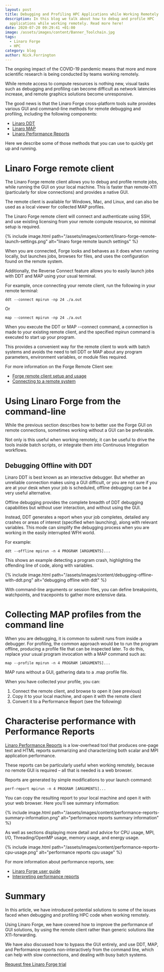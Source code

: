 ```yaml
---
layout: post
title: Debugging and Profiling HPC Applications while Working Remotely
description: In this blog we talk about how to debug and profile HPC
  applications while working remotely. Read more here!
date: 2020-07-20 09:29:41 +01:00
image: /assets/images/content/Banner_Toolchain.jpg
tags:
  - Linaro Forge
  - HPC
category: blog
author: Nick.Forrington
---
```

The ongoing impact of the COVID-19 pandemic means that more and more scientific research is being conducted by teams working remotely.

While remote access to compute resources is nothing new, visual tasks such as debugging and profiling can become difficult as network latencies increase, and remote graphics solutions become unresponsive.

The good news is that the Linaro Forge cross-platform tools suite provides various GUI and command-line methods for remote debugging and profiling, including the following components:

* [Linaro DDT](https://www.linaroforge.com/linaroDdt/)
* [Linaro MAP](https://www.linaroforge.com/linaroMap/)
* [Linaro Performance Reports](https://www.linaroforge.com/linaroPerformanceReports/)

Here we describe some of those methods that you can use to quickly get up and running.

# Linaro Forge remote client

The Linaro Forge remote client allows you to debug and profile remote jobs, while running the GUI on your local machine. This is faster than remote-X11 (particularly for slow connections) and provides a native GUI.

The remote client is available for Windows, Mac, and Linux, and can also be used as a local viewer for collected MAP profiles.

The Linaro Forge remote client will connect and authenticate using SSH, and use existing licensing from your remote compute resource, so minimal setup is required.

{% include image.html path="/assets/images/content/linaro-forge-remote-launch-settings.png" alt="linaro forge remote launch settings" %}

When you are connected, Forge looks and behaves as it does when running locally, but launches jobs, browses for files, and uses the configuration found on the remote system.

Additionally, the Reverse Connect feature allows you to easily launch jobs with DDT and MAP using your usual terminal.

For example, once connecting your remote client, run the following in your remote terminal:

`ddt --connect mpirun -np 24 ./a.out`

O﻿r

`map --connect mpirun -np 24 ./a.out`

When you execute the DDT or MAP --connect command, a connection is made to your existing remote client, and the specified mpirun command is executed to start up your program.

This provides a convenient way for the remote client to work with batch systems and avoids the need to tell DDT or MAP about any program parameters, environment variables, or module files required.

For more information on the Forge Remote Client see:

* [Forge remote client setup and usage](https://www.olcf.ornl.gov/tutorials/forge-remote-client-setup-and-usage/)
* [Connecting to a remote system](https://developer.arm.com/documentation/101136/2010/Arm-Forge/Connecting-to-a-remote-system)

# Using Linaro Forge from the command-line

While the previous section describes how to better use the Forge GUI on remote connections, sometimes working without a GUI can be preferable.

Not only is this useful when working remotely, it can be useful to drive the tools inside batch scripts, or integrate them into Continuous Integration workflows.

## Debugging Offline with DDT

Linaro DDT is best known as an interactive debugger. But whether an unreliable connection makes using a GUI difficult, or you are not sure if you are at your desk when your job is scheduled, offline debugging can be a very useful alternative. 

Offline debugging provides the complete breadth of DDT debugging capabilities but without user interaction, and without using the GUI.

Instead, DDT generates a report when your job completes, detailed any crashes or areas of interest (specified when launching), along with relevant variables. This mode can simplify the debugging process when you are working in the easily interrupted WFH world.

For example:

`ddt --offline mpirun -n 4 PROGRAM [ARGUMENTS]...`

This shows an example detecting a program crash, highlighting the offending line of code, along with variables.

{% include image.html path="/assets/images/content/debugging-offline-with-ddt.png" alt="debugging offline with ddt" %}

With command-line arguments or session files, you can define breakpoints, watchpoints, and tracepoints to gather more extensive data.

# Collecting MAP profiles from the command line

When you are debugging, it is common to submit runs from inside a debugger. For profiling, the common approach would be to run the program offline, producing a profile file that can be inspected later. To do this, replace your usual program invocation with a MAP command such as:

`map --profile mpirun -n 4 PROGRAM [ARGUMENTS]...`

MAP runs without a GUI, gathering data to a .map profile file.

When you have collected your profile, you can:

1. Connect the remote client, and browse to open it (see previous)
2. Copy it to your local machine, and open it with the remote client
3. Convert it to a Performance Report (see the following)

# Characterise performance with Performance Reports

[Linaro Performance Reports](https://www.linaroforge.com/linaroPerformanceReports/) is a low-overhead tool that produces one-page text and HTML reports summarizing and characterizing both scalar and MPI application performance.

These reports can be particularly useful when working remotely, because no remote GUI is required – all that is needed is a web browser.

Reports are generated by simple modifications to your launch command:

`perf-report mpirun -n 4 PROGRAM [ARGUMENTS]...`

You can copy the resulting report to your local machine and open it with your web browser. Here you’ll see summary information:

{% include image.html path="/assets/images/content/performance-reports-summary-information.png" alt="performance reports summary information" %}

As well as sections displaying more detail and advice for CPU usage, MPI, I/O, Threading/OpenMP usage, memory usage, and energy usage.

{% include image.html path="/assets/images/content/performance-reports-cpu-usage.png" alt="performance reports cpu usage" %}

For more information about performance reports, see:

* [Linaro Forge user guide](https://www.linaroforge.com/documentation/)
* [Interpreting performance reports](https://developer.arm.com/documentation/101136/2010/Performance-Reports/Interpreting-performance-reports)

# [](https://developer.arm.com/documentation/101136/2010/Performance-Reports/Interpreting-performance-reports)Summary

In this article, we have introduced potential solutions to some of the issues faced when debugging and profiling HPC code when working remotely.

Using Linaro Forge, we have covered how to improve the performance of GUI solutions, by using the remote client rather than generic solutions like X11-forwarding.

We have also discussed how to bypass the GUI entirely, and use DDT, MAP, and Performance reports non-interactively from the command line, which can help with slow connections, and dealing with busy batch systems.

[R﻿equest free Linaro Forge trial](https://www.linaroforge.com/freeTrial/)